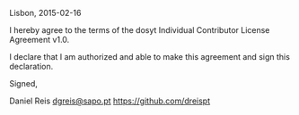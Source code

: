 Lisbon, 2015-02-16

I hereby agree to the terms of the dosyt Individual Contributor License
Agreement v1.0.

I declare that I am authorized and able to make this agreement and sign this
declaration.

Signed,

Daniel Reis dgreis@sapo.pt https://github.com/dreispt
